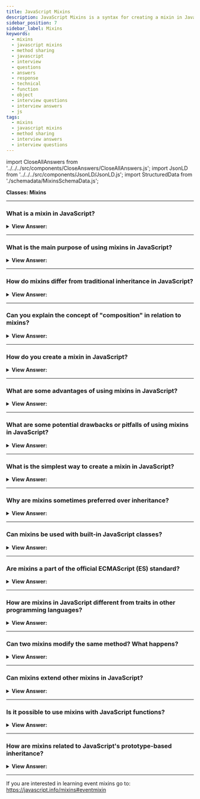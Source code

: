 ```yaml
---
title: JavaScript Mixins
description: JavaScript Mixins is a syntax for creating a mixin in JavaScript. A mixin is a class that is designed to be used as a mixin. Frontend Interview Questions
sidebar_position: 7
sidebar_label: Mixins
keywords:
  - mixins
  - javascript mixins
  - method sharing
  - javascript
  - interview
  - questions
  - answers
  - response
  - technical
  - function
  - object
  - interview questions
  - interview answers
  - js
tags:
  - mixins
  - javascript mixins
  - method sharing
  - interview answers
  - interview questions
---
```


import CloseAllAnswers from '../../../src/components/CloseAnswers/CloseAllAnswers.js';
import JsonLD from '../../../src/components/JsonLD/JsonLD.js';
import StructuredData from './schemadata/MixinsSchemaData.js';

<JsonLD data={StructuredData} />

<head>
  <title>JavaScript Mixins | Frontend Phone Interview Questions</title>
</head>

**Classes: Mixins**

<CloseAllAnswers />

---

### What is a mixin in JavaScript?

<details>
  <summary><strong>View Answer:</strong></summary>
  <div>
  <div><strong>Interview Response:</strong> A mixin is a design pattern used to extend or reuse functionality across multiple classes or objects. It's a way to share methods or properties without using inheritance, allowing for more flexibility and less code repetition.</div><br />
  <div><strong>Technical Response:</strong> We can only inherit from a single object in JavaScript. An item can only have one [[Prototype]]. A class may only extend to one additional class. This behavior is a constraint in 'class' inheritance that may necessitate the employment of a mixin. A mixin is a class with methods that other classes can utilize without inheriting from it. In other words, a mixin provides methods for implementing a specific behavior, but we do not use it by itself. We use it to add the behavior to other classes.
  </div><br />
  <div><strong className="codeExample">Code Example:</strong><br /><br />

  <div></div>

```js
// mixin
let sayHiMixin = {
  sayHi() {
    console.log(`Hello ${this.name}`);
  },
  sayBye() {
    console.log(`Bye ${this.name}`);
  },
};

// usage:
class User {
  constructor(name) {
    this.name = name;
  }
}

// copy the methods
Object.assign(User.prototype, sayHiMixin);

// now User can say hi
new User('Dude').sayHi(); // Hello Dude!
```

:::note
In JavaScript, we can only inherit from a single object. There can be only one `[[Prototype]]` for an object. And a class may extend to only one other class. That is a limiting factor in “class” inheritance that may require the use of a mixin.
:::

  </div>
  </div>
</details>

---

### What is the main purpose of using mixins in JavaScript?

<details>
  <summary><strong>View Answer:</strong></summary>
  <div>
  <div><strong>Interview Response:</strong> The primary purpose of using mixins is to achieve code reusability and avoid redundancy. Mixins allow developers to share functionality among various classes or objects without using inheritance, enabling a more modular and flexible code structure.
  </div>
  </div>
</details>

---

### How do mixins differ from traditional inheritance in JavaScript?

<details>
  <summary><strong>View Answer:</strong></summary>
  <div>
  <div><strong>Interview Response:</strong> Traditional inheritance involves a parent-child relationship between classes, where the child inherits properties and methods from the parent. Mixins, on the other hand, do not follow this hierarchy. Instead, they allow functionality to be shared among different classes or objects, without requiring a direct relationship between them.
  </div>
  </div>
</details>

---

### Can you explain the concept of "composition" in relation to mixins?

<details>
  <summary><strong>View Answer:</strong></summary>
  <div>
  <div><strong>Interview Response:</strong> A mixin in JavaScript is a function or object that contains methods that can be used by other classes. They are typically used to add common behavior that is shared across multiple classes. "Composition" refers to creating complex objects by combining simpler ones, with the idea being that each simple object has its own responsibilities and features, but can work together to create a more complex whole.
  </div><br />
  <div><strong className="codeExample">Code Example:</strong><br /><br />

  <div></div>

Here is a JavaScript example that utilizes composition and mixins:

```javascript
// A simple mixin example
let humanMixin = {
    eat: function() {
        console.log(`${this.name} is eating`);
    },
    sleep: function() {
        console.log(`${this.name} is sleeping`);
    },
};

let workerMixin = {
    work: function() {
        console.log(`${this.name} is working`);
    },
};

// Here we use Object.assign to "compose" a new object using mixins
function Human(name) {
    this.name = name;
}

// Add the methods from the mixin to the Human prototype
Object.assign(Human.prototype, humanMixin, workerMixin);

// Now we can create a new Human who can eat, sleep, and work
let john = new Human("John");
john.eat(); // "John is eating"
john.sleep(); // "John is sleeping"
john.work(); // "John is working"
```

In this example, we have two mixins, `humanMixin` and `workerMixin`, which contain some methods. The `Human` class uses these mixins to compose new objects. Each instance of `Human` can use the methods defined in the mixins.

---

:::note
This is a simple example, but it shows how composition can be used to create more complex objects from simpler ones. You can easily extend this idea to create more complex objects and behaviors.
:::

  </div>
  </div>
</details>

---

### How do you create a mixin in JavaScript?

<details>
  <summary><strong>View Answer:</strong></summary>
  <div>
  <div><strong>Interview Response:</strong> To create a mixin in JavaScript, you can define an object that contains the methods and properties you want to share. You can then use the Object.assign() method or spread syntax to copy those properties and methods to the target object or class, effectively mixing in the desired functionality.
  </div>
  </div>
</details>

---

### What are some advantages of using mixins in JavaScript?

<details>
  <summary><strong>View Answer:</strong></summary>
  <div>
  <div><strong>Interview Response:</strong> Mixins in JavaScript offer code reusability, flexibility, and modularity. They enable sharing functionality among objects, easy modification without affecting inheritance chains, and promote maintainable, modular code structures.
  </div>
  </div>
</details>

---

### What are some potential drawbacks or pitfalls of using mixins in JavaScript?

<details>
  <summary><strong>View Answer:</strong></summary>
  <div>
  <div><strong>Interview Response:</strong> Potential drawbacks of mixins include namespace collisions, increased complexity, and lack of explicit dependencies, leading to potential override issues, harder-to-maintain code, and unclear relationships among components.
  </div>
  </div>
</details>

---

### What is the simplest way to create a mixin in JavaScript?

<details>
  <summary><strong>View Answer:</strong></summary>
  <div>
  <div><strong>Interview Response:</strong> The simplest way to create a mixin in JavaScript is by defining an object with desired methods and properties, then using Object.assign() or spread syntax to copy them to the target object.</div><br />
  <div><strong className="codeExample">Code Example:</strong><br /><br />

  <div></div>

```js
let sayMixin = {
  say(phrase) {
    console.log(phrase);
  },
};

let sayHiMixin = {
  sayHi() {
    // call parent method
    sayMixin.say(`Hello, ${this.name}!`); // (*)
  },
  sayBye() {
    sayMixin.say(`Bye, ${this.name}!`); // (*)
  },
};

class User {
  constructor(name) {
    this.name = name;
  }
}

// copy the methods
Object.assign(User.prototype, sayHiMixin);

// now User can say hi
new User('Dude').sayHi(); // Hello, Dude!
new User('Jane').sayBye(); // Bye, Jane!
```

  </div>
  </div>
</details>

---

### Why are mixins sometimes preferred over inheritance?

<details>
  <summary><strong>View Answer:</strong></summary>
  <div>
  <div><strong>Interview Response:</strong> Mixins provide a way to share functionality between unrelated objects, avoiding problems of multiple inheritance and increasing modularity and flexibility, while reducing the complexity and potential dependency issues of inheritance.
  </div>
  </div>
</details>

---

### Can mixins be used with built-in JavaScript classes?

<details>
  <summary><strong>View Answer:</strong></summary>
  <div>
  <div><strong>Interview Response:</strong> Yes, mixins can be used with built-in JavaScript classes such as Array, Date, or Map, adding custom behaviors or methods to these classes without altering their original prototypes.
  </div><br />
  <div><strong className="codeExample">Code Example:</strong><br /><br />

  <div></div>

Sure, here's an example where we apply a mixin to the built-in Array class:

```javascript
// Our mixin
let listMixin = {
    getLastElement: function() {
        return this[this.length - 1];
    }
};

// Add mixin methods to Array prototype
Object.assign(Array.prototype, listMixin);

// Now every array has access to the 'getLastElement' method
let numbers = [1, 2, 3, 4, 5];
console.log(numbers.getLastElement()); // Outputs: 5
```

In this example, we've added a new method `getLastElement` to every array instance using a mixin. However, please note that modifying built-in classes is generally not recommended as it can lead to conflicts if other parts of your code (or third-party libraries) expect the original behavior. This practice should be used sparingly and with caution.

  </div>
  </div>
</details>

---

### Are mixins a part of the official ECMAScript (ES) standard?

<details>
  <summary><strong>View Answer:</strong></summary>
  <div>
  <div><strong>Interview Response:</strong> No, mixins are not officially part of the ECMAScript (ES) standard. They are a design pattern that has emerged and become popular in the JavaScript community due to their usefulness in sharing behaviors across objects.
  </div>
  </div>
</details>

---

### How are mixins in JavaScript different from traits in other programming languages?

<details>
  <summary><strong>View Answer:</strong></summary>
  <div>
  <div><strong>Interview Response:</strong> Mixins in JavaScript can have state and be applied multiple times, whereas traits in languages like Scala or PHP are stateless and can be used only once, avoiding the diamond problem.
  </div>
  </div>
</details>

---

### Can two mixins modify the same method? What happens?

<details>
  <summary><strong>View Answer:</strong></summary>
  <div>
  <div><strong>Interview Response:</strong> Yes, two mixins can modify the same method. The mixin that is applied last will override the method from the earlier mixin, leading to potential conflicts.
  </div><br />
  <div><strong className="codeExample">Code Example:</strong><br /><br />

  <div></div>

Here's an example demonstrating how two mixins modifying the same method can lead to an override:

```javascript
let mixin1 = {
    greet: function() {
        console.log('Hello from mixin1');
    }
};

let mixin2 = {
    greet: function() {
        console.log('Hello from mixin2');
    }
};

function MyObject() {}

// Applying mixin1
Object.assign(MyObject.prototype, mixin1);

// Applying mixin2
Object.assign(MyObject.prototype, mixin2);

let obj = new MyObject();

obj.greet(); // Outputs: 'Hello from mixin2'
```

In this example, we have two mixins: `mixin1` and `mixin2`. Both define a method called `greet`. We first apply `mixin1` to `MyObject`, then `mixin2`. When we create a new `MyObject` and call `greet`, the output is 'Hello from mixin2', because `mixin2` was applied last and its `greet` method overrides the one from `mixin1`.

  </div>
  </div>
</details>

---

### Can mixins extend other mixins in JavaScript?

<details>
  <summary><strong>View Answer:</strong></summary>
  <div>
  <div><strong>Interview Response:</strong> Yes, in JavaScript, a mixin can use methods from other mixins, essentially extending them. This can be accomplished through functions or with Object.assign to merge multiple mixin objects.
  </div><br />
  <div><strong className="codeExample">Code Example:</strong><br /><br />

  <div></div>

Here's an example of a mixin extending another mixin:

```javascript
let basicMixin = {
    eat: function() {
        console.log(`${this.name} is eating`);
    }
};

let advancedMixin = {
    ...basicMixin,
    work: function() {
        console.log(`${this.name} is working`);
    }
};

function Human(name) {
    this.name = name;
}

// Applying advancedMixin to Human prototype
Object.assign(Human.prototype, advancedMixin);

let john = new Human("John");
john.eat(); // Outputs: 'John is eating'
john.work(); // Outputs: 'John is working'
```

In this example, `advancedMixin` extends `basicMixin` by spreading its properties and methods with the spread operator (`...`). This new mixin is then applied to the `Human` class, so instances of `Human` have access to the methods from both mixins.

  </div>
  </div>
</details>

---

### Is it possible to use mixins with JavaScript functions?

<details>
  <summary><strong>View Answer:</strong></summary>
  <div>
  <div><strong>Interview Response:</strong> Yes, JavaScript functions are objects, so you can apply mixins to them, adding properties or methods that can then be used directly on the function object.
  </div><br />
  <div><strong className="codeExample">Code Example:</strong><br /><br />

  <div></div>

```javascript
let funcMixin = {
    doSomething: function() {
        console.log('The function is doing something');
    }
};

// Let's define a simple function
function myFunction() {
    console.log('This is my function');
}

// Apply the mixin to the function
Object.assign(myFunction, funcMixin);

// Now we can call doSomething on myFunction
myFunction.doSomething(); // Outputs: 'The function is doing something'
```

In this example, we have a mixin `funcMixin` that adds a method `doSomething` to an object. We apply this mixin to `myFunction` which is a function. Since functions in JavaScript are objects, we can add properties or methods to them, so we can now call `myFunction.doSomething()`.

  </div>
  </div>
</details>

---

### How are mixins related to JavaScript's prototype-based inheritance?

<details>
  <summary><strong>View Answer:</strong></summary>
  <div>
  <div><strong>Interview Response:</strong> Mixins are a way to add methods to JavaScript's prototype-based inheritance system, allowing objects to inherit methods from multiple sources, thus increasing code reusability and modularity.
  </div>
  </div>
</details>

---

If you are interested in learning event mixins go to: <https://javascript.info/mixins#eventmixin>

